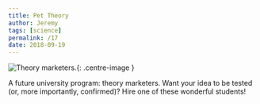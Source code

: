 ```yaml
---
title: Pet Theory
author: Jeremy
tags: [science]
permalink: /17
date: 2018-09-19
---
```


![Theory marketers.](https://res.cloudinary.com/dh3hm8pb7/image/upload/c_scale,q_auto:best,w_615/v1535842848/PetTheory.png){: .centre-image }

A future university program: theory marketers. Want your idea to be tested (or, more importantly, confirmed)? Hire one of these wonderful students!